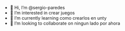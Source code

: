 - 👋 Hi, I’m @sergio-paredes
- 👀 I’m interested in  crear juegos
- 🌱 I’m currently learning como crearlos en unty
- 💞️ I’m looking to collaborate on  ningun lado por ahora

<!---
sergio-paredes/sergio-paredes is a ✨ special ✨ repository because its `README.md` (this file) appears on your GitHub profile.
You can click the Preview link to take a look at your changes.
--->
